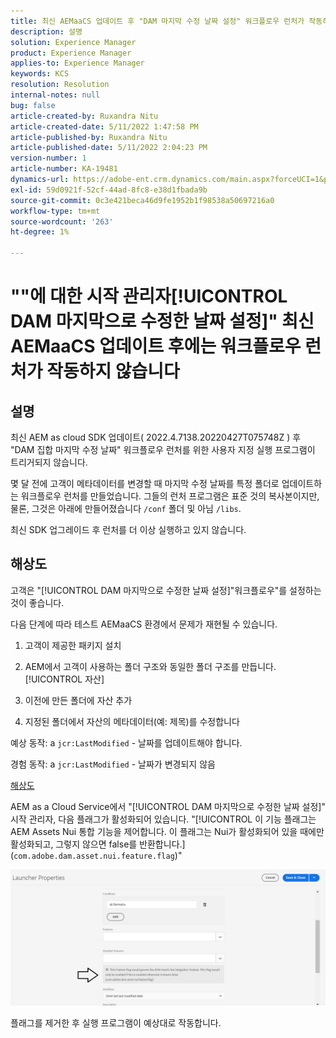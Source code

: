 ```yaml
---
title: 최신 AEMaaCS 업데이트 후 "DAM 마지막 수정 날짜 설정" 워크플로우 런처가 작동하지 않습니다
description: 설명
solution: Experience Manager
product: Experience Manager
applies-to: Experience Manager
keywords: KCS
resolution: Resolution
internal-notes: null
bug: false
article-created-by: Ruxandra Nitu
article-created-date: 5/11/2022 1:47:58 PM
article-published-by: Ruxandra Nitu
article-published-date: 5/11/2022 2:04:23 PM
version-number: 1
article-number: KA-19481
dynamics-url: https://adobe-ent.crm.dynamics.com/main.aspx?forceUCI=1&pagetype=entityrecord&etn=knowledgearticle&id=b0baf6f2-30d1-ec11-a7b5-00224809ccc2
exl-id: 59d0921f-52cf-44ad-8fc8-e38d1fbada9b
source-git-commit: 0c3e421beca46d9fe1952b1f98538a50697216a0
workflow-type: tm+mt
source-wordcount: '263'
ht-degree: 1%

---
```


# &quot;&quot;에 대한 시작 관리자[!UICONTROL DAM 마지막으로 수정한 날짜 설정]&quot; 최신 AEMaaCS 업데이트 후에는 워크플로우 런처가 작동하지 않습니다

## 설명


최신 AEM as cloud SDK 업데이트( 2022.4.7138.20220427T075748Z ) 후 &quot;DAM 집합 마지막 수정 날짜&quot; 워크플로우 런처를 위한 사용자 지정 실행 프로그램이 트리거되지 않습니다.

몇 달 전에 고객이 메타데이터를 변경할 때 마지막 수정 날짜를 특정 폴더로 업데이트하는 워크플로우 런처를 만들었습니다.
그들의 런처 프로그램은 표준 것의 복사본이지만, 물론, 그것은 아래에 만들어졌습니다 `/conf` 폴더 및 아님 `/libs`.

최신 SDK 업그레이드 후 런처를 더 이상 실행하고 있지 않습니다.


## 해상도


고객은 &quot;[!UICONTROL DAM 마지막으로 수정한 날짜 설정]&quot;워크플로우&quot;를 설정하는 것이 좋습니다.

다음 단계에 따라 테스트 AEMaaCS 환경에서 문제가 재현될 수 있습니다.

1. 고객이 제공한 패키지 설치

2. AEM에서 고객이 사용하는 폴더 구조와 동일한 폴더 구조를 만듭니다. [!UICONTROL 자산]

3. 이전에 만든 폴더에 자산 추가

4. 지정된 폴더에서 자산의 메타데이터(예: 제목)를 수정합니다

예상 동작: a `jcr:LastModified` - 날짜를 업데이트해야 합니다.

경험 동작: a `jcr:LastModified` - 날짜가 변경되지 않음



<u>해상도</u>

AEM as a Cloud Service에서 &quot;[!UICONTROL DAM 마지막으로 수정한 날짜 설정]&quot; 시작 관리자, 다음 플래그가 활성화되어 있습니다. &quot;[!UICONTROL 이 기능 플래그는 AEM Assets Nui 통합 기능을 제어합니다. 이 플래그는 Nui가 활성화되어 있을 때에만 활성화되고, 그렇지 않으면 false를 반환합니다.] (`com.adobe.dam.asset.nui.feature.flag`)&quot;

![](assets/f0aaf60a-33d1-ec11-a7b5-00224809ccc2.png)

플래그를 제거한 후 실행 프로그램이 예상대로 작동합니다.
